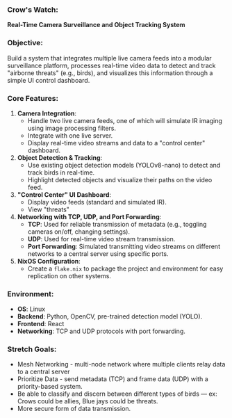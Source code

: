 ### **Crow's Watch**:

**Real-Time Camera Surveillance and Object Tracking System**

### **Objective**:

Build a system that integrates multiple live camera feeds into a modular surveillance platform, processes real-time video data to detect and track "airborne threats" (e.g., birds), and visualizes this information through a simple UI control dashboard.

### **Core Features**:

1. **Camera Integration**:
    - Handle two live camera feeds, one of which will simulate IR imaging using image processing filters.
    - Integrate with one live server.
    - Display real-time video streams and data to a "control center" dashboard.
2. **Object Detection & Tracking**:
    - Use existing object detection models (YOLOv8-nano) to detect and track birds in real-time.
    - Highlight detected objects and visualize their paths on the video feed.
3. **"Control Center" UI Dashboard**:
    - Display video feeds (standard and simulated IR).
    - View "threats"
5. **Networking with TCP, UDP, and Port Forwarding**:
    - **TCP**: Used for reliable transmission of metadata (e.g., toggling cameras on/off, changing settings).
    - **UDP**: Used for real-time video stream transmission.
    - **Port Forwarding**: Simulated transmitting video streams on different networks to a central server using specific ports.
6. **NixOS Configuration**:
    - Create a `flake.nix` to package the project and environment for easy replication on other systems.

### **Environment**:

- **OS**: Linux
- **Backend**: Python, OpenCV, pre-trained detection model (YOLO).
- **Frontend**: React
- **Networking**: TCP and UDP protocols with port forwarding.

### **Stretch Goals**:
- Mesh Networking - multi-node network where multiple clients relay data to a central server
- Prioritize Data - send metadata (TCP) and frame data (UDP) with a priority-based system.
- Be able to classify and discern between different types of birds — ex: Crows could be allies, Blue jays could be threats.
- More secure form of data transmission.
